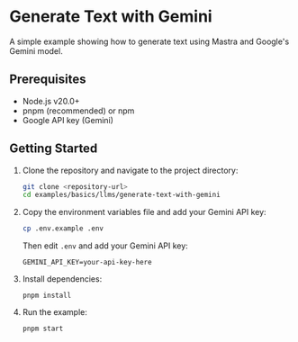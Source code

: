 # Generate Text with Gemini

A simple example showing how to generate text using Mastra and Google's Gemini model.

## Prerequisites

- Node.js v20.0+
- pnpm (recommended) or npm
- Google API key (Gemini)

## Getting Started

1. Clone the repository and navigate to the project directory:

   ```bash
   git clone <repository-url>
   cd examples/basics/llms/generate-text-with-gemini
   ```

2. Copy the environment variables file and add your Gemini API key:

   ```bash
   cp .env.example .env
   ```

   Then edit `.env` and add your Gemini API key:

   ```env
   GEMINI_API_KEY=your-api-key-here
   ```

3. Install dependencies:

   ```
   pnpm install
   ```

4. Run the example:

   ```bash
   pnpm start
   ```
